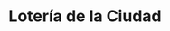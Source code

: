 ---
title: "Lotería de la Ciudad"
url: /ciudad-autonoma-de-buenos-aires/loteria-de-la-ciudad-beazley/
shop: lotería
---